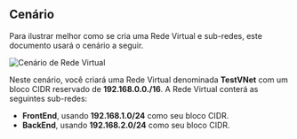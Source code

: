 ## <a name="scenario"></a>Cenário
Para ilustrar melhor como se cria uma Rede Virtual e sub-redes, este documento usará o cenário a seguir.

![Cenário de Rede Virtual](./media/virtual-networks-create-vnet-scenario-include/vnet-scenario.png)

Neste cenário, você criará uma Rede Virtual denominada **TestVNet** com um bloco CIDR reservado de **192.168.0.0./16**. A Rede Virtual conterá as seguintes sub-redes: 

* **FrontEnd**, usando **192.168.1.0/24** como seu bloco CIDR.
* **BackEnd**, usando **192.168.2.0/24** como seu bloco CIDR.

